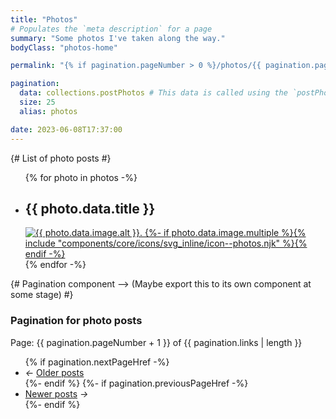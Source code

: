 ```yaml
---
title: "Photos"
# Populates the `meta description` for a page
summary: "Some photos I've taken along the way."
bodyClass: "photos-home"

permalink: "{% if pagination.pageNumber > 0 %}/photos/{{ pagination.pageNumber + 1 }}/index.html{% else %}/photos.html{% endif %}"

pagination:
  data: collections.postPhotos # This data is called using the `postPhotos.js` collection script
  size: 25
  alias: photos

date: 2023-06-08T17:37:00
---
```


{# List of photo posts #}
<ul role="list" class="photos__list | auto-grid | no-list">
{% for photo in photos -%}
  <li class="photos__list-item">
    <h2 class="visually-hidden">{{ photo.data.title }}</h2>
    <a href="{{ photo.url }}">
      <picture>
        <source type="image/webp" srcset="{{ photo.data.image.srcWebp }}">
        <source type="image/jpeg" srcset="{{ photo.data.image.srcJpg }}">
        <img src="{{ photo.data.image.srcJpg }}"
          alt="{{ photo.data.image.alt }}."
          width="{{ photo.data.image.width }}"
          height="{{ photo.data.image.height }}"
          class="obj-fit"
          {%- if photo.data.image.lazyLoad %}
            loading="lazy"
            decoding="async"
          {% endif %}>
          {%- if photo.data.image.multiple %}{% include "components/core/icons/svg_inline/icon--photos.njk" %}{% endif -%}
      </picture>
    </a>
  </li>
{% endfor -%}
</ul>

{# Pagination component --> (Maybe export this to its own component at some stage) #}
<nav class="pagination">
  <h3 class="visually-hidden">Pagination for photo posts</h3>
  <span class="visually-hidden">Page: {{ pagination.pageNumber + 1 }} of {{ pagination.links | length  }}</span>
  <ul role="list" class="pagination__list | no-list">
    {% if pagination.nextPageHref -%}
      <li class="pagination__list-item">
        <i aria-hidden="true">&larr;</i>
        <a href="{{ pagination.nextPageHref }}">Older <span class="visually-hidden">posts</span></a>
      </li>
    {%- endif %}
    {%- if pagination.previousPageHref -%}
      <li class="pagination__list-item">
        <a href="{{ pagination.previousPageHref }}">Newer <span class="visually-hidden">posts</span></a>
        <i aria-hidden="true">&rarr;</i>
      </li>
    {%- endif %}
  </ul>
</nav>
